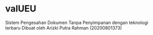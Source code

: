 # valUEU

Sistem Pengesahan Dokumen Tanpa Penyimpanan dengan teknologi terbaru
Dibuat oleh Arizki Putra Rahman (20200801373)
